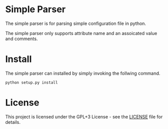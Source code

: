 # Simple Parser #
The simple parser is for parsing simple configuration file in python.

The simple parser only supports attribute name and an assoicated value and comments.

# Install #
The simple parser can installed by simply invoking the follwing command.
```
python setup.py install
```

# License #
This project is licensed under the GPL+3 License - see the [LICENSE](LICENSE) file for details.

